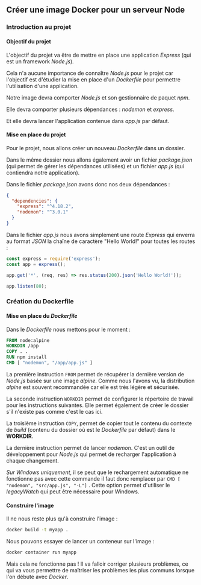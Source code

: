 ## Créer une image Docker pour un serveur Node

### Introduction au projet

#### Objectif du projet

L'objectif du projet va être de mettre en place une application *Express* (qui est un framework *Node.js*).

Cela n'a aucune importance de connaître *Node.js* pour le projet car l'objectif est d'étudier la mise en place d'un *Dockerfile* pour permettre l'utilisation d'une application.

Notre image devra comporter *Node.js* et son gestionnaire de paquet *npm*.

Elle devra comporter plusieurs dépendances : *nodemon* et *express*.

Et elle devra lancer l'application contenue dans *app.js* par défaut.

#### Mise en place du projet

Pour le projet, nous allons créer un nouveau *Dockerfile* dans un dossier.

Dans le même dossier nous allons également avoir un fichier *package.json* (qui permet de gérer les dépendances utilisées) et un fichier *app.js* (qui contiendra notre application).

Dans le fichier *package.json* avons donc nos deux dépendances :

```json
{
  "dependencies": {
    "express": "^4.18.2",
    "nodemon": "^3.0.1"
  }
}
```

Dans le fichier *app.js* nous avons simplement une route *Express* qui enverra au format *JSON* la chaîne de caractère "Hello World!" pour toutes les routes :

```js
const express = require('express');
const app = express();

app.get('*', (req, res) => res.status(200).json('Hello World!'));

app.listen(80);
```

### Création du Dockerfile

#### Mise en place du *Dockerfile*

Dans le *Dockerfile* nous mettons pour le moment :

```dockerfile
FROM node:alpine
WORKDIR /app
COPY . .
RUN npm install
CMD [ "nodemon", "/app/app.js" ]
```

La première instruction `FROM` permet de récupérer la dernière version de *Node.js* basée sur une image *alpine*. Comme nous l'avons vu, la distribution *alpine* est souvent recommandée car elle est très légère et sécurisée.

La seconde instruction `WORKDIR` permet de configurer le répertoire de travail pour les instructions suivantes. Elle permet également de créer le dossier s'il n'existe pas comme c'est le cas ici.

La troisième instruction `COPY`, permet de copier tout le contenu du contexte de *build* (contenu du dossier où est le *Dockerfile* par défaut) dans le **WORKDIR**.

La dernière instruction permet de lancer *nodemon*. C'est un outil de développement pour *Node.js* qui permet de recharger l'application à chaque changement.

*Sur Windows uniquement*, il se peut que le rechargement automatique ne fonctionne pas avec cette commande il faut donc remplacer par `CMD [ "nodemon", "src/app.js", "-L"]` . Cette option permet d'utiliser le *legacyWatch* qui peut être nécessaire pour Windows.

#### Construire l'image

Il ne nous reste plus qu'à construire l'image :

```sh
docker build -t myapp .
```

Nous pouvons essayer de lancer un conteneur sur l'image :

```sh
docker container run myapp
```

Mais cela ne fonctionne pas ! Il va falloir corriger plusieurs problèmes, ce qui va vous permettre de maîtriser les problèmes les plus communs lorsque l'on débute avec *Docker*. 

